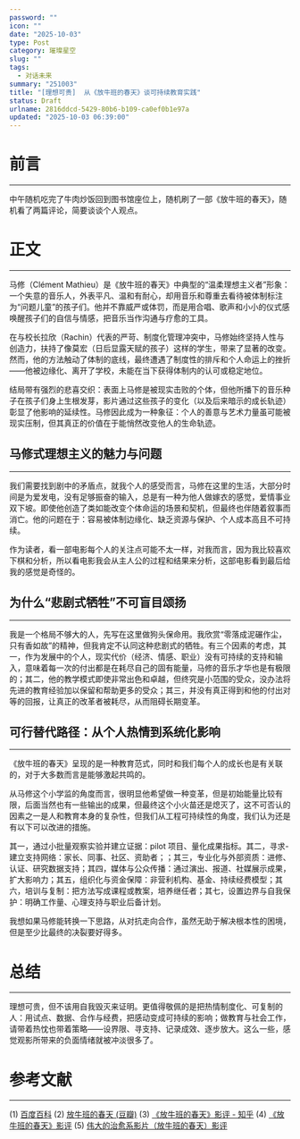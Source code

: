 ```yaml
---
password: ""
icon: ""
date: "2025-10-03"
type: Post
category: 璀璨星空
slug: ""
tags:
  - 对话未来
summary: "251003"
title: "[理想可贵]  从《放牛班的春天》谈可持续教育实践"
status: Draft
urlname: 2816ddcd-5429-80b6-b109-ca0ef0b1e97a
updated: "2025-10-03 06:39:00"
---
```


# 前言

---

中午随机吃完了牛肉炒饭回到图书馆座位上，随机刷了一部《放牛班的春天》，随机看了两篇评论，简要谈谈个人观点。

# 正文

---

马修（Clément Mathieu）是《放牛班的春天》中典型的“温柔理想主义者”形象：一个失意的音乐人，外表平凡、温和有耐心，却用音乐和尊重去看待被体制标注为“问题儿童”的孩子们。他并不靠威严或体罚，而是用合唱、歌声和小小的仪式感唤醒孩子们的自信与情感，把音乐当作沟通与疗愈的工具。

在与校长拉欣（Rachin）代表的严苛、制度化管理冲突中，马修始终坚持人性与创造力，扶持了像莫宏（日后显露天赋的孩子）这样的学生，带来了显著的改变。然而，他的方法触动了体制的底线，最终遭遇了制度性的排斥和个人命运上的挫折——他被边缘化、离开了学校，未能在当下获得体制内的认可或稳定地位。

结局带有强烈的悲喜交织：表面上马修是被现实击败的个体，但他所播下的音乐种子在孩子们身上生根发芽，影片通过这些孩子的变化（以及后来暗示的成长轨迹）彰显了他影响的延续性。马修因此成为一种象征：个人的善意与艺术力量虽可能被现实压制，但其真正的价值在于能悄然改变他人的生命轨迹。

## 马修式理想主义的魅力与问题

---

我们需要找到剧中的矛盾点，就我个人的感受而言，马修在这里的生活，大部分时间是为爱发电，没有足够振奋的输入，总是有一种为他人做嫁衣的感觉，爱情事业双下坡。即使他创造了类如能改变个体命运的场景和契机，但最终也伴随着叙事而消亡。他的问题在于：容易被体制边缘化、缺乏资源与保护、个人成本高且不可持续。

作为读者，看一部电影每个人的关注点可能不太一样，对我而言，因为我比较喜欢下棋和分析，所以看电影我会从主人公的过程和结果来分析，这部电影看到最后给我的感觉是奇怪的。

## 为什么“悲剧式牺牲”不可盲目颂扬

---

我是一个格局不够大的人，先写在这里做狗头保命用。我欣赏“零落成泥碾作尘，只有香如故”的精神，但我肯定不认同这种悲剧式的牺牲。有三个因素的考虑，其一，作为发展中的个人，现实代价（经济、情感、职业）没有可持续的支持和输入，意味着每一次的付出都是在耗尽自己的固有能量，马修的音乐才华也是有极限的；其二，他的教学模式即使非常出色和卓越，但终究是小范围的受众，没办法将先进的教育经验加以保留和帮助更多的受众；其三，并没有真正得到和他的付出对等的回报，让真正的改革者被耗尽，从而阻碍长期变革。

## 可行替代路径：从个人热情到系统化影响

---

《放牛班的春天》呈现的是一种教育范式，同时和我们每个人的成长也是有关联的，对于大多数而言是能够激起共鸣的。

从马修这个小学监的角度而言，很明显他希望做一种变革，但是初始能量比较有限，后面当然也有一些输出的成果，但最终这个小火苗还是熄灭了，这不可否认的因素之一是人和教育本身的复杂性，但我们从工程可持续性的角度，我们认为还是有以下可以改进的措施。

其一，通过小批量观察实验并建立证据：pilot 项目、量化成果指标。其二，寻求- 建立支持网络：家长、同事、社区、资助者；；其三，专业化与外部资质：进修、认证、研究数据支持；其四，媒体与公众传播：通过演出、报道、社媒展示成果，扩大影响力；其五，组织化与资金保障：非营利机构、基金、持续经费模型；其六，培训与复制：把方法写成课程或教案，培养继任者；其七，设置边界与自我保护：明确工作量、心理支持与职业后备计划。

我想如果马修能转换一下思路，从对抗走向合作，虽然无助于解决根本性的困境，但是至少比最终的决裂要好得多。

# 总结

---

理想可贵，但不该用自我毁灭来证明。更值得敬佩的是把热情制度化、可复制的人：用试点、数据、合作与经费，把感动变成可持续的影响；做教育与社会工作，请带着热忱也带着策略——设界限、寻支持、记录成效、逐步放大。这么一些，感觉观影所带来的负面情绪就被冲淡很多了。

# 参考文献

---

(1) [百度百科](https://baike.baidu.com/item/%E6%94%BE%E7%89%9B%E7%8F%AD%E7%9A%84%E6%98%A5%E5%A4%A9/6878535)
(2) [放牛班的春天 (豆瓣)](https://movie.douban.com/subject/1291549/)
(3) [《放牛班的春天》影评 - 知乎](https://zhuanlan.zhihu.com/p/96747556)
(4) [《放牛班的春天》影评](https://www.douban.com/note/606561108/?_i=9473444APqUAAf)
(5) [伟大的治愈系影片（放牛班的春天）影评](https://movie.douban.com/review/16538860/)
